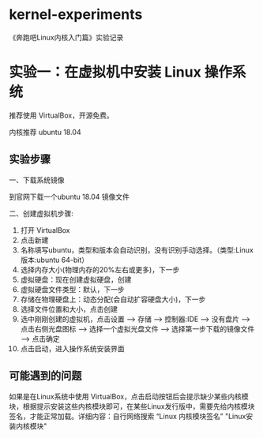 # kernel-experiments
《奔跑吧Linux内核入门篇》实验记录

# 实验一：在虚拟机中安装 Linux 操作系统

推荐使用 VirtualBox，开源免费。

内核推荐 ubuntu 18.04

## 实验步骤

一、下载系统镜像

到官网下载一个ubuntu 18.04 镜像文件

二、创建虚拟机步骤:

1. 打开 VirtualBox
2. 点击新建
3. 名称填写ubuntu，类型和版本会自动识别，没有识别手动选择。（类型:Linux 版本:ubuntu 64-bit）
4. 选择内存大小(物理内存的20%左右或更多)，下一步
5. 虚拟硬盘：现在创建虚拟硬盘，创建
6. 虚拟硬盘文件类型：默认，下一步
7. 存储在物理硬盘上：动态分配(会自动扩容硬盘大小)，下一步
8. 选择文件位置和大小，点击创建
9. 选中刚刚创建的虚拟机，点击设置 --> 存储 --> 控制器:IDE --> 没有盘片 --> 点击右侧光盘图标 --> 选择一个虚拟光盘文件 --> 选择第一步下载的镜像文件 --> 点击确定
10. 点击启动，进入操作系统安装界面

## 可能遇到的问题

如果是在Linux系统中使用 VirtualBox，点击启动按钮后会提示缺少某些内核模块，根据提示安装这些内核模块即可，在某些Linux发行版中，需要先给内核模块签名，才能正常加载。详细内容：自行网络搜索 “Linux 内核模块签名” "Linux安装内核模块"
